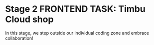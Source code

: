 # Stage 2 FRONTEND TASK: Timbu Cloud shop

In this stage, we step outside our individual coding zone and embrace collaboration!
